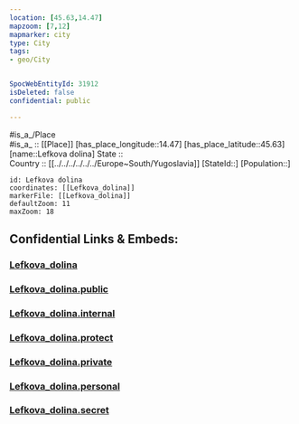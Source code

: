 ```yaml
---
location: [45.63,14.47] 
mapzoom: [7,12] 
mapmarker: city 
type: City
tags:
- geo/City


SpocWebEntityId: 31912
isDeleted: false
confidential: public

---
```

#is_a_/Place  
#is_a_ :: [[Place]] 
[has_place_longitude::14.47] 
[has_place_latitude::45.63] 
[name::Lefkova dolina] 
State ::  
Country :: [[../../../../../../Europe~South/Yugoslavia]] 
[StateId::] 
[Population::] 



```leaflet
id: Lefkova dolina
coordinates: [[Lefkova_dolina]] 
markerFile: [[Lefkova_dolina]] 
defaultZoom: 11 
maxZoom: 18
```


## Confidential Links & Embeds: 

### [Lefkova_dolina](/_Standards/Earth/Continent/Europe/Europe~Central/Slovenia/Regions~Slovenia/Primorsko-notranjska/counties~Primorsko-notranjska/Loška_Dolina/City/Lefkova_dolina.md) 

### [Lefkova_dolina.public](/_public/Earth/Continent/Europe/Europe~Central/Slovenia/Regions~Slovenia/Primorsko-notranjska/counties~Primorsko-notranjska/Loška_Dolina/City/Lefkova_dolina.public.md) 

### [Lefkova_dolina.internal](/_internal/Earth/Continent/Europe/Europe~Central/Slovenia/Regions~Slovenia/Primorsko-notranjska/counties~Primorsko-notranjska/Loška_Dolina/City/Lefkova_dolina.internal.md) 

### [Lefkova_dolina.protect](/_protect/Earth/Continent/Europe/Europe~Central/Slovenia/Regions~Slovenia/Primorsko-notranjska/counties~Primorsko-notranjska/Loška_Dolina/City/Lefkova_dolina.protect.md) 

### [Lefkova_dolina.private](/_private/Earth/Continent/Europe/Europe~Central/Slovenia/Regions~Slovenia/Primorsko-notranjska/counties~Primorsko-notranjska/Loška_Dolina/City/Lefkova_dolina.private.md) 

### [Lefkova_dolina.personal](/_personal/Earth/Continent/Europe/Europe~Central/Slovenia/Regions~Slovenia/Primorsko-notranjska/counties~Primorsko-notranjska/Loška_Dolina/City/Lefkova_dolina.personal.md) 

### [Lefkova_dolina.secret](/_secret/Earth/Continent/Europe/Europe~Central/Slovenia/Regions~Slovenia/Primorsko-notranjska/counties~Primorsko-notranjska/Loška_Dolina/City/Lefkova_dolina.secret.md)

